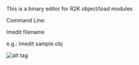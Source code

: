 This is a binary editor for R2K object/load modules

Command Line:

lmedit filename

e.g.: lmedit sample.obj

![alt tag](R2000_Module_Editor/R2K_img.png)
